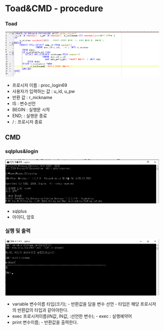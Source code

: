 # Toad&CMD - procedure

### Toad

![nickname procedure](../../../.gitbook/assets/1%20%2814%29.png)

* 프로시저 이름 : proc\_login69
* 사용자가 입력하는 값 : u\_id, u\_pw
* 반환 값 : r\_nickname
* IS : 변수선언
* BEGIN : 실행문 시작
* END; : 실행문 종료
* / : 프로시저 종료

## CMD

### sqlplus&login

![cmd sql &#xB85C;&#xADF8;&#xC778;](../../../.gitbook/assets/2%20%2810%29.png)

* sqlplus
* 아이디, 암호 

### 실행 및 출력

![exec, print](../../../.gitbook/assets/3%20%2812%29.png)

* variable 변수이름 타입\(크기\); - 반환값을 담을 변수 선언 - 타입은 해당 프로시저의 반환값의 타입과 같아야한다.
* exec 프로시저이름\(IN값, IN값, :선언한 변수\); - exec : 실행예약어
* print 변수이름; - 반환값을 출력한다.

